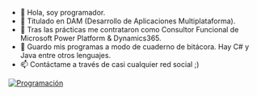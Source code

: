 - 👋 Hola, soy programador.
- 👀 Titulado en DAM (Desarrollo de Aplicaciones Multiplataforma).
- 🌱 Tras las prácticas me contrataron como Consultor Funcional de Microsoft Power Platform & Dynamics365.
- 💞️ Guardo mis programas a modo de cuaderno de bitácora. Hay C# y Java entre otros lenguajes.
- 📫 Contáctame a través de casi cualquier red social ;)

[![Programación](https://cdn.pixabay.com/animation/2023/05/11/22/39/22-39-48-976_512.gif)](https://cdn.pixabay.com/animation/2023/05/11/22/39/22-39-48-976_512.gif)
